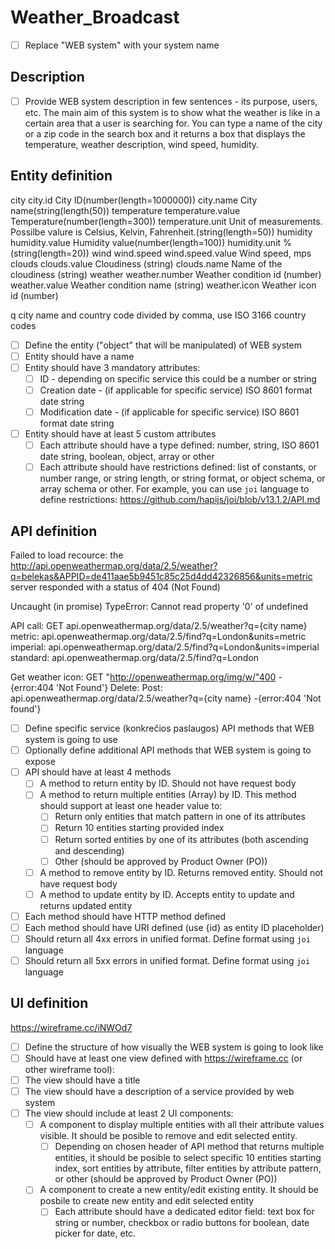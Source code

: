 # Weather_Broadcast
- [ ] Replace "WEB system" with your system name

## Description
- [ ] Provide WEB system description in few sentences - its purpose, users, etc.
The main aim of this system is to show what the weather is like in a certain area that a user is searching for. You can type a name of the city or a zip code in the search box and it returns a box that displays the temperature, weather description, wind speed, humidity.


## Entity definition
city
    city.id City ID(number(length=1000000)) 
    city.name City name(string(length(50))
temperature
    temperature.value Temperature(number(length=300))
    temperature.unit Unit of measurements. Possilbe valure is Celsius, Kelvin, Fahrenheit.(string(length=50))
humidity
    humidity.value Humidity value(number(length=100))
    humidity.unit %(string(length=20))
wind
    wind.speed
    wind.speed.value Wind speed, mps
clouds
    clouds.value Cloudiness (string)
    clouds.name Name of the cloudiness (string)
weather
    weather.number Weather condition id (number)
    weather.value Weather condition name (string)
    weather.icon Weather icon id (number)

q city name and country code divided by comma, use ISO 3166 country codes

- [ ] Define the entity ("object" that will be manipulated) of WEB system
- [ ] Entity should have a name
- [ ] Entity should have 3 mandatory attributes:
    - [ ] ID - depending on specific service this could be a number or string
    - [ ] Creation date - (if applicable for specific service) ISO 8601 format date string
    - [ ] Modification date - (if applicable for specific service) ISO 8601 format date string
- [ ] Entity should have at least 5 custom attributes
    - [ ] Each attribute should have a type defined: number, string, ISO 8601 date string, boolean, object, array or other
    - [ ] Each attribute should have restrictions defined: list of constants, or number range, or string length, or string format, or object schema, or array schema or other. For example, you can use `joi` language to define restrictions: https://github.com/hapijs/joi/blob/v13.1.2/API.md

## API definition
Failed to load recource: the http://api.openweathermap.org/data/2.5/weather?q=belekas&APPID=de411aae5b9451c85c25d4dd42326856&units=metric server responded with a status of 404 (Not Found)

Uncaught (in promise) TypeError: Cannot read property '0' of undefined

API call:
GET api.openweathermap.org/data/2.5/weather?q={city name}
metric: api.openweathermap.org/data/2.5/find?q=London&units=metric
imperial: api.openweathermap.org/data/2.5/find?q=London&units=imperial
standard: api.openweathermap.org/data/2.5/find?q=London

Get weather icon: GET "http://openweathermap.org/img/w/"400 - {error:404 'Not Found'}
Delete: 
Post: api.openweathermap.org/data/2.5/weather?q={city name} -{error:404 'Not found'}



- [ ] Define specific service (konkrečios paslaugos) API methods that WEB system is going to use
- [ ] Optionally define additional API methods that WEB system is going to expose
- [ ] API should have at least 4 methods
    - [ ] A method to return entity by ID. Should not have request body
    - [ ] A method to return multiple entities (Array) by ID. This method should support at least one header value to:
        - [ ] Return only entities that match pattern in one of its attributes
        - [ ] Return 10 entities starting provided index
        - [ ] Return sorted entities by one of its attributes (both ascending and descending)
        - [ ] Other (should be approved by Product Owner (PO))
    - [ ] A method to remove entity by ID. Returns removed entity. Should not have request body
    - [ ] A method to update entity by ID. Accepts entity to update and returns updated entity
- [ ] Each method should have HTTP method defined
- [ ] Each method should have URI defined (use {id} as entity ID placeholder)
- [ ] Should return all 4xx errors in unified format. Define format using `joi` language
- [ ] Should return all 5xx errors in unified format. Define format using `joi` language

## UI definition
https://wireframe.cc/iNWOd7

- [ ] Define the structure of how visually the WEB system is going to look like
- [ ] Should have at least one view defined with https://wireframe.cc (or other wireframe tool):
- [ ] The view should have a title
- [ ] The view should have a description of a service provided by web system
- [ ] The view should include at least 2 UI components:
    - [ ] A component to display multiple entities with all their attribute values visible. It should be posible to remove and edit selected entity.
        - [ ] Depending on chosen header of API method that returns multiple entities, it should be posible to select specific 10 entities starting index, sort entities by attribute, filter entities by attribute pattern, or other (should be approved by Product Owner (PO))
    - [ ] A component to create a new entity/edit existing entity. It should be posbile to create new entity and edit selected entity
        - [ ] Each attribute should have a dedicated editor field: text box for string or number, checkbox or radio buttons for boolean, date picker for date, etc.
